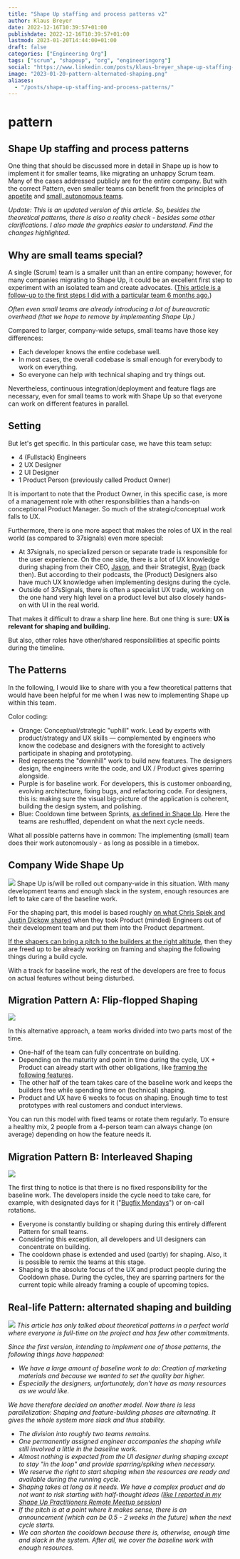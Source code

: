 ```yaml
---
title: "Shape Up staffing and process patterns v2"
author: Klaus Breyer
date: 2022-12-16T10:39:57+01:00
publishdate: 2022-12-16T10:39:57+01:00
lastmod: 2023-01-20T14:44:00+01:00
draft: false
categories: ["Engineering Org"]
tags: ["scrum", "shapeup", "org", "engineeringorg"]
social: "https://www.linkedin.com/posts/klaus-breyer_shape-up-staffing-and-process-patterns-activity-7009455007359979520-8ekP"
image: "2023-01-20-pattern-alternated-shaping.png"
aliases:
  - "/posts/shape-up-staffing-and-process-patterns/"
---
```


# pattern

## Shape Up staffing and process patterns

One thing that should be discussed more in detail in Shape up is how to implement it for smaller teams, like migrating an unhappy Scrum team. Many of the cases addressed publicly are for the entire company. But with the correct Pattern, even smaller teams can benefit from the principles of [appetite][1] and [small, autonomous teams][2].

_Update: This is an updated version of this article. So, besides the theoretical patterns, there is also a reality check - besides some other clarifications. I also made the graphics easier to understand. Find the changes highlighted_.

## Why are small teams special?

A single (Scrum) team is a smaller unit than an entire company; however, for many companies migrating to Shape Up, it could be an excellent first step to experiment with an isolated team and create advocates. ([This article is a follow-up to the first steps I did with a particular team 6 months ago.][3])

_Often even small teams are already introducing a lot of bureaucratic overhead (that we hope to remove by implementing Shape Up.)_

Compared to larger, company-wide setups, small teams have those key differences:

- Each developer knows the entire codebase well.
- In most cases, the overall codebase is small enough for everybody to work on everything.
- So everyone can help with technical shaping and try things out.

Nevertheless, continuous integration/deployment and feature flags are necessary, even for small teams to work with Shape Up so that everyone can work on different features in parallel.

## Setting

But let's get specific. In this particular case, we have this team setup:

- 4 (Fullstack) Engineers
- 2 UX Designer
- 2 UI Designer
- 1 Product Person (previously called Product Owner)

It is important to note that the Product Owner, in this specific case, is more of a management role with other responsibilities than a hands-on conceptional Product Manager. So much of the strategic/conceptual work falls to UX.

Furthermore, there is one more aspect that makes the roles of UX in the real world (as compared to 37signals) even more special:

- At 37signals, no specialized person or separate trade is responsible for the user experience. On the one side, there is a lot of UX knowledge during shaping from their CEO, [Jason][4], and their Strategist, [Ryan][5] (back then). But according to their podcasts, the (Product) Designers also have much UX knowledge when implementing designs during the cycle.
- Outside of 37sSignals, there is often a specialist UX trade, working on the one hand very high level on a product level but also closely hands-on with UI in the real world.

That makes it difficult to draw a sharp line here. But one thing is sure: **UX is relevant for shaping and building.**

But also, other roles have other/shared responsibilities at specific points during the timeline.

## The Patterns

In the following, I would like to share with you a few theoretical patterns that would have been helpful for me when I was new to implementing Shape up within this team.

Color coding:

- Orange: Conceptual/strategic "uphill" work. Lead by experts with product/strategy and UX skills — complemented by engineers who know the codebase and designers with the foresight to actively participate in shaping and prototyping.
- Red represents the "downhill" work to build new features. The designers design, the engineers write the code, and UX / Product gives sparring alongside.
- Purple is for baseline work. For developers, this is customer onboarding, evolving architecture, fixing bugs, and refactoring code. For designers, this is: making sure the visual big-picture of the application is coherent, building the design system, and polishing.
- Blue: Cooldown time between Sprints, [as defined in Shape Up][6]. Here the teams are reshuffled, dependent on what the next cycle needs.

What all possible patterns have in common: The implementing (small) team does their work autonomously - as long as possible in a timebox.

## Company Wide Shape Up

![](2023-01-20-pattern-company-wide.svg)
Shape Up is/will be rolled out company-wide in this situation. With many development teams and enough slack in the system, enough resources are left to take care of the baseline work.

For the shaping part, this model is based roughly [on what Chris Spiek and Justin Dickow shared][7] when they took Product (minded) Engineers out of their development team and put them into the Product department.

[If the shapers can bring a pitch to the builders at the right altitude][8], then they are freed up to be already working on framing and shaping the following things during a build cycle.

With a track for baseline work, the rest of the developers are free to focus on actual features without being disturbed.

## Migration Pattern A: Flip-flopped Shaping

![](2023-01-20-pattern-flip-flopped-shaping.svg)

In this alternative approach, a team works divided into two parts most of the time.

- One-half of the team can fully concentrate on building.
- Depending on the maturity and point in time during the cycle, UX + Product can already start with other obligations, like [framing the following features][9].
- The other half of the team takes care of the baseline work and keeps the builders free while spending time on (technical) shaping.
- Product and UX have 6 weeks to focus on shaping. Enough time to test prototypes with real customers and conduct interviews.

You can run this model with fixed teams or rotate them regularly. To ensure a healthy mix, 2 people from a 4-person team can always change (on average) depending on how the feature needs it.

## Migration Pattern B: Interleaved Shaping

![](2023-01-20-pattern-interleaved-shaping.svg)

The first thing to notice is that there is no fixed responsibility for the baseline work. The developers inside the cycle need to take care, for example, with designated days for it ("[Bugfix Mondays][10]") or on-call rotations.

- Everyone is constantly building or shaping during this entirely different Pattern for small teams.
- Considering this exception, all developers and UI designers can concentrate on building.
- The cooldown phase is extended and used (partly) for shaping. Also, it is possible to remix the teams at this stage.
- Shaping is the absolute focus of the UX and product people during the Cooldown phase. During the cycles, they are sparring partners for the current topic while already framing a couple of upcoming topics.

## Real-life Pattern: alternated shaping and building

![](2023-01-20-pattern-alternated-shaping.svg)
_This article has only talked about theoretical patterns in a perfect world where everyone is full-time on the project and has few other commitments._

_Since the first version, intending to implement one of those patterns, the following things have happened:_

- _We have a large amount of baseline work to do: Creation of marketing materials and because we wanted to set the quality bar higher._
- _Especially the designers, unfortunately, don't have as many resources as we would like._

_We have therefore decided on another model. Now there is less parallelization: Shaping and feature-building phases are alternating. It gives the whole system more slack and thus stability._

- _The division into roughly two teams remains._
- _One permanently assigned engineer accompanies the shaping while still involved a little in the baseline work._
- _Almost nothing is expected from the UI designer during shaping except to stay "in the loop" and provide sparring/spiking when necessary._
- _We reserve the right to start shaping when the resources are ready and available during the running cycle._
- _Shaping takes at long as it needs. We have a complex product and do not want to risk starting with half-thought ideas ([like I reported in my Shape Up Practitioners Remote Meetup session][11])_
- _If the pitch is at a point where it makes sense, there is an announcement (which can be 0.5 - 2 weeks in the future) when the next cycle starts._
- _We can shorten the cooldown because there is, otherwise, enough time and slack in the system. After all, we cover the baseline work with enough resources._

[1]: https://basecamp.com/shapeup/1.2-chapter-03#setting-the-appetite
[2]: https://basecamp.com/shapeup/0.3-chapter-01#making-teams-responsible
[3]: https://v01.io/2022/09/23/shape-up-track-for-scrum-or-how-to-experiment-with-the-process/
[4]: https://world.hey.com/jason
[5]: https://feltpresence.com/
[6]: https://basecamp.com/shapeup/2.2-chapter-08#cool-down
[7]: https://www.youtube.com/watch?v=cZF_zV2iby4
[8]: https://basecamp.com/shapeup/1.5-chapter-06
[9]: https://world.hey.com/rjs/20-framing-2f64ddca
[10]: https://www.youtube.com/watch?v=CtcSwlvIIuo
[11]: https://www.youtube.com/watch?v=XEnrFbR2qso
